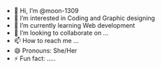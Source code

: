 - 👋 Hi, I’m @moon-1309
- 👀 I’m interested in Coding and Graphic designing
- 🌱 I’m currently learning Web development
- 💞️ I’m looking to collaborate on ...
- 📫 How to reach me ...
- 😄 Pronouns: She/Her
- ⚡ Fun fact: .....

<!---
moon-1309/moon-1309 is a ✨ special ✨ repository because its `README.md` (this file) appears on your GitHub profile.
You can click the Preview link to take a look at your changes.
--->
